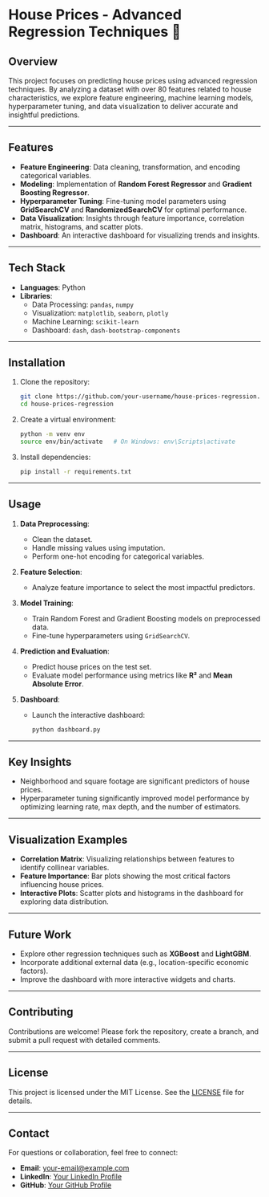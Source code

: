 
# House Prices - Advanced Regression Techniques 🏡

## Overview

This project focuses on predicting house prices using advanced regression techniques. By analyzing a dataset with over 80 features related to house characteristics, we explore feature engineering, machine learning models, hyperparameter tuning, and data visualization to deliver accurate and insightful predictions.

---

## Features

- **Feature Engineering**: Data cleaning, transformation, and encoding categorical variables.
- **Modeling**: Implementation of **Random Forest Regressor** and **Gradient Boosting Regressor**.
- **Hyperparameter Tuning**: Fine-tuning model parameters using **GridSearchCV** and **RandomizedSearchCV** for optimal performance.
- **Data Visualization**: Insights through feature importance, correlation matrix, histograms, and scatter plots.
- **Dashboard**: An interactive dashboard for visualizing trends and insights.

---

## Tech Stack

- **Languages**: Python
- **Libraries**: 
  - Data Processing: `pandas`, `numpy`
  - Visualization: `matplotlib`, `seaborn`, `plotly`
  - Machine Learning: `scikit-learn`
  - Dashboard: `dash`, `dash-bootstrap-components`

---

## Installation

1. Clone the repository:
   ```bash
   git clone https://github.com/your-username/house-prices-regression.git
   cd house-prices-regression
   ```

2. Create a virtual environment:
   ```bash
   python -m venv env
   source env/bin/activate   # On Windows: env\Scripts\activate
   ```

3. Install dependencies:
   ```bash
   pip install -r requirements.txt
   ```

---

## Usage

1. **Data Preprocessing**:
   - Clean the dataset.
   - Handle missing values using imputation.
   - Perform one-hot encoding for categorical variables.

2. **Feature Selection**:
   - Analyze feature importance to select the most impactful predictors.

3. **Model Training**:
   - Train Random Forest and Gradient Boosting models on preprocessed data.
   - Fine-tune hyperparameters using `GridSearchCV`.

4. **Prediction and Evaluation**:
   - Predict house prices on the test set.
   - Evaluate model performance using metrics like **R²** and **Mean Absolute Error**.

5. **Dashboard**:
   - Launch the interactive dashboard:
     ```bash
     python dashboard.py
     ```

---

## Key Insights

- Neighborhood and square footage are significant predictors of house prices.
- Hyperparameter tuning significantly improved model performance by optimizing learning rate, max depth, and the number of estimators.

---

## Visualization Examples

- **Correlation Matrix**:
  Visualizing relationships between features to identify collinear variables.
- **Feature Importance**:
  Bar plots showing the most critical factors influencing house prices.
- **Interactive Plots**:
  Scatter plots and histograms in the dashboard for exploring data distribution.

---

## Future Work

- Explore other regression techniques such as **XGBoost** and **LightGBM**.
- Incorporate additional external data (e.g., location-specific economic factors).
- Improve the dashboard with more interactive widgets and charts.

---

## Contributing

Contributions are welcome! Please fork the repository, create a branch, and submit a pull request with detailed comments.

---

## License

This project is licensed under the MIT License. See the [LICENSE](LICENSE) file for details.

---

## Contact

For questions or collaboration, feel free to connect:

- **Email**: your-email@example.com
- **LinkedIn**: [Your LinkedIn Profile](https://www.linkedin.com/in/your-profile)
- **GitHub**: [Your GitHub Profile](https://github.com/your-username)

